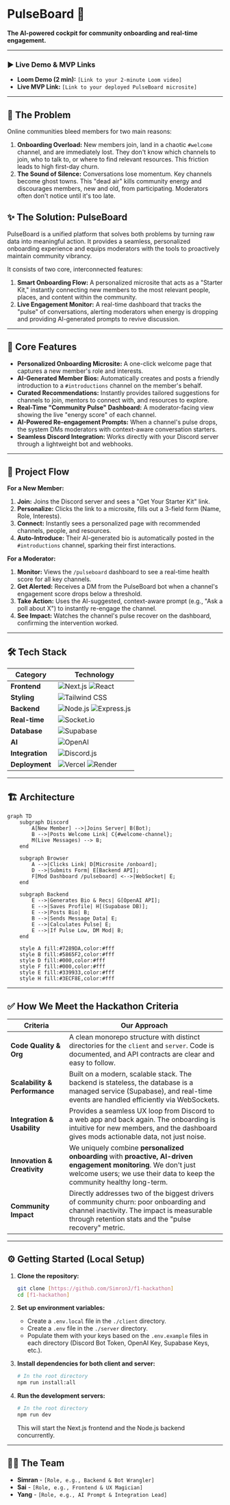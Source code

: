 # PulseBoard 🚀

**The AI-powered cockpit for community onboarding and real-time engagement.**

---

### **▶️ Live Demo & MVP Links**

*   **Loom Demo (2 min):** `[Link to your 2-minute Loom video]`
*   **Live MVP Link:** `[Link to your deployed PulseBoard microsite]`

---

## 🧐 The Problem

Online communities bleed members for two main reasons:

1.  **Onboarding Overload:** New members join, land in a chaotic `#welcome` channel, and are immediately lost. They don't know which channels to join, who to talk to, or where to find relevant resources. This friction leads to high first-day churn.
2.  **The Sound of Silence:** Conversations lose momentum. Key channels become ghost towns. This "dead air" kills community energy and discourages members, new and old, from participating. Moderators often don't notice until it's too late.

## ✨ The Solution: PulseBoard

PulseBoard is a unified platform that solves both problems by turning raw data into meaningful action. It provides a seamless, personalized onboarding experience and equips moderators with the tools to proactively maintain community vibrancy.

It consists of two core, interconnected features:

1.  **Smart Onboarding Flow:** A personalized microsite that acts as a "Starter Kit," instantly connecting new members to the most relevant people, places, and content within the community.
2.  **Live Engagement Monitor:** A real-time dashboard that tracks the "pulse" of conversations, alerting moderators when energy is dropping and providing AI-generated prompts to revive discussion.

---

## 🎯 Core Features

*   **Personalized Onboarding Microsite:** A one-click welcome page that captures a new member's role and interests.
*   **AI-Generated Member Bios:** Automatically creates and posts a friendly introduction to a `#introductions` channel on the member's behalf.
*   **Curated Recommendations:** Instantly provides tailored suggestions for channels to join, mentors to connect with, and resources to explore.
*   **Real-Time "Community Pulse" Dashboard:** A moderator-facing view showing the live "energy score" of each channel.
*   **AI-Powered Re-engagement Prompts:** When a channel's pulse drops, the system DMs moderators with context-aware conversation starters.
*   **Seamless Discord Integration:** Works directly with your Discord server through a lightweight bot and webhooks.

---

## 🌊 Project Flow

**For a New Member:**
1.  **Join:** Joins the Discord server and sees a "Get Your Starter Kit" link.
2.  **Personalize:** Clicks the link to a microsite, fills out a 3-field form (Name, Role, Interests).
3.  **Connect:** Instantly sees a personalized page with recommended channels, people, and resources.
4.  **Auto-Introduce:** Their AI-generated bio is automatically posted in the `#introductions` channel, sparking their first interactions.

**For a Moderator:**
1.  **Monitor:** Views the `/pulseboard` dashboard to see a real-time health score for all key channels.
2.  **Get Alerted:** Receives a DM from the PulseBoard bot when a channel's engagement score drops below a threshold.
3.  **Take Action:** Uses the AI-suggested, context-aware prompt (e.g., "Ask a poll about X") to instantly re-engage the channel.
4.  **See Impact:** Watches the channel's pulse recover on the dashboard, confirming the intervention worked.

---

## 🛠️ Tech Stack

| Category            | Technology                                                                                                                                                                                                                                                                |
| ------------------- | ------------------------------------------------------------------------------------------------------------------------------------------------------------------------------------------------------------------------------------------------------------------------- |
| **Frontend**        | <img src="https://img.shields.io/badge/Next-black?style=for-the-badge&logo=next.js&logoColor=white" alt="Next.js"> <img src="https://img.shields.io/badge/React-20232A?style=for-the-badge&logo=react&logoColor=61DAFB" alt="React">                                        |
| **Styling**         | <img src="https://img.shields.io/badge/Tailwind_CSS-38B2AC?style=for-the-badge&logo=tailwind-css&logoColor=white" alt="Tailwind CSS">                                                                                                                                        |
| **Backend**         | <img src="https://img.shields.io/badge/Node.js-339933?style=for-the-badge&logo=nodedotjs&logoColor=white" alt="Node.js"> <img src="https://img.shields.io/badge/Express.js-000000?style=for-the-badge&logo=express&logoColor=white" alt="Express.js">                          |
| **Real-time**       | <img src="https://img.shields.io/badge/Socket.io-010101?&style=for-the-badge&logo=socket.io&logoColor=white" alt="Socket.io">                                                                                                                                                 |
| **Database**        | <img src="https://img.shields.io/badge/Supabase-3ECF8E?style=for-the-badge&logo=supabase&logoColor=white" alt="Supabase">                                                                                                                                                     |
| **AI**              | <img src="https://img.shields.io/badge/OpenAI-412991?style=for-the-badge&logo=openai&logoColor=white" alt="OpenAI">                                                                                                                                                           |
| **Integration**     | <img src="https://img.shields.io/badge/Discord.js-7289DA?style=for-the-badge&logo=discord&logoColor=white" alt="Discord.js">                                                                                                                                                  |
| **Deployment**      | <img src="https://img.shields.io/badge/Vercel-000000?style=for-the-badge&logo=vercel&logoColor=white" alt="Vercel"> <img src="https://img.shields.io/badge/Render-46E3B7?style=for-the-badge&logo=render&logoColor=white" alt="Render">                                        |

---

## 🏗️ Architecture

```mermaid
graph TD
    subgraph Discord
        A[New Member] -->|Joins Server| B(Bot);
        B -->|Posts Welcome Link| C{#welcome-channel};
        M(Live Messages) --> B;
    end

    subgraph Browser
        A -->|Clicks Link| D[Microsite /onboard];
        D -->|Submits Form| E[Backend API];
        F[Mod Dashboard /pulseboard] <-->|WebSocket| E;
    end

    subgraph Backend
        E -->|Generates Bio & Recs| G[OpenAI API];
        E -->|Saves Profile| H[(Supabase DB)];
        E -->|Posts Bio| B;
        B -->|Sends Message Data| E;
        E -->|Calculates Pulse| E;
        E -->|If Pulse Low, DM Mod| B;
    end

    style A fill:#7289DA,color:#fff
    style B fill:#5865F2,color:#fff
    style D fill:#000,color:#fff
    style F fill:#000,color:#fff
    style E fill:#339933,color:#fff
    style H fill:#3ECF8E,color:#fff
```

---

## ✅ How We Meet the Hackathon Criteria

| Criteria                    | Our Approach                                                                                                                                        |
| --------------------------- | --------------------------------------------------------------------------------------------------------------------------------------------------- |
| **Code Quality & Org**      | A clean monorepo structure with distinct directories for the `client` and `server`. Code is documented, and API contracts are clear and easy to follow.        |
| **Scalability & Performance** | Built on a modern, scalable stack. The backend is stateless, the database is a managed service (Supabase), and real-time events are handled efficiently via WebSockets.      |
| **Integration & Usability** | Provides a seamless UX loop from Discord to a web app and back again. The onboarding is intuitive for new members, and the dashboard gives mods actionable data, not just noise. |
| **Innovation & Creativity** | We uniquely combine **personalized onboarding** with **proactive, AI-driven engagement monitoring**. We don't just welcome users; we use their data to keep the community healthy long-term. |
| **Community Impact**        | Directly addresses two of the biggest drivers of community churn: poor onboarding and channel inactivity. The impact is measurable through retention stats and the "pulse recovery" metric. |

---

## ⚙️ Getting Started (Local Setup)

1.  **Clone the repository:**
    ```bash
    git clone [https://github.com/SimronJ/f1-hackathon]
    cd [f1-hackathon]
    ```

2.  **Set up environment variables:**
    - Create a `.env.local` file in the `./client` directory.
    - Create a `.env` file in the `./server` directory.
    - Populate them with your keys based on the `.env.example` files in each directory (Discord Bot Token, OpenAI Key, Supabase Keys, etc.).

3.  **Install dependencies for both client and server:**
    ```bash
    # In the root directory
    npm run install:all
    ```

4.  **Run the development servers:**
    ```bash
    # In the root directory
    npm run dev
    ```
    This will start the Next.js frontend and the Node.js backend concurrently.

---

## 🧑‍💻 The Team

*   **Simran** - `[Role, e.g., Backend & Bot Wrangler]`
*   **Sai** - `[Role, e.g., Frontend & UX Magician]`
*   **Yang** - `[Role, e.g., AI Prompt & Integration Lead]`